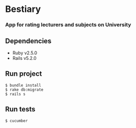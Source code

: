 # Bestiary 
### App for rating lecturers and subjects on University

## Dependencies
* Ruby v2.5.0
* Rails v5.2.0

## Run project
```
$ bundle install
$ rake db:migrate
$ rails s
```

## Run tests
```
$ cucumber
```
